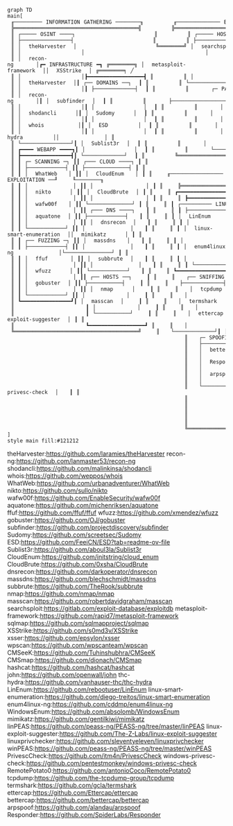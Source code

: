 ```mermaid
graph TD
main[
⠀╓─────────⠀INFORMATION⠀GATHERING⠀────────╖⠀⠀⠀⠀⠀⠀⠀⠀╓──────────────⠀EXPLOITATION⠀──────────────╖⠀⠀⠀⠀⠀⠀⠀⠀⠀⠀⠀⠀⠀⠀⠀⠀⠀⠀⠀⠀
⠀╠════════════════════════════════════════╣⠀⠀⠀⠀⠀⠀⠀⠀╠══════════════════════════════════════════╣⠀⠀⠀⠀⠀⠀⠀⠀⠀⠀⠀⠀⠀⠀⠀⠀⠀⠀⠀⠀
⠀║⠀┌─────⠀OSINT⠀────┐⠀⠀⠀⠀⠀⠀⠀⠀⠀⠀⠀⠀⠀⠀⠀⠀⠀⠀⠀⠀⠀║⠀⠀⠀⠀⠀⠀⠀⠀║⠀┌─────⠀HOST⠀SERVICES⠀────┐┌──⠀WEBAPP⠀──┐⠀║⠀⠀⠀⠀⠀⠀⠀⠀╲⠀⠀⠀⠀⠀⠀⠀⠀⠀⠀⠀
⠀║⠀├────────────────┤⠀⠀⠀⠀⠀⠀⠀⠀⠀⠀⠀⠀⠀⠀⠀⠀⠀⠀⠀⠀⠀║⠀⠀⠀⠀⠀⠀⠀⠀║⠀├────────────────────────┤├────────────┤⠀║⠀⠀⠀⠀⠀⠀⠀⠀│╲⠀⠀⠀⠀⠀⠀⠀⠀⠀⠀
⠀║⠀│⠀⠀theHarvester⠀⠀│⠀⠀⠀⠀⠀⠀⠀⠀⠀⠀⠀⠀⠀⠀⠀⠀⠀⠀⠀⠀⠀╚════════╝⠀│⠀⠀searchsploit⠀⠀⠀⠀⠀⠀⠀⠀⠀⠀││⠀⠀sqlmap⠀⠀⠀⠀│⠀╚════════╛⠀╲⠀⠀⠀⠀⠀⠀⠀⠀⠀
⠀║⠀│⠀⠀⠀⠀⠀⠀⠀⠀⠀⠀⠀⠀⠀⠀⠀⠀│⠀⠀⠀⠀⠀⠀⠀⠀⠀⠀⠀⠀⠀⠀⠀⠀⠀⠀⠀⠀⠀⠀⠀⠀⠀⠀⠀⠀⠀⠀⠀⠀│⠀⠀⠀⠀⠀⠀⠀⠀⠀⠀⠀⠀⠀⠀⠀⠀⠀⠀⠀⠀⠀⠀⠀⠀││⠀⠀⠀⠀⠀⠀⠀⠀⠀⠀⠀⠀│⠀⠀⠀⠀⠀⠀⠀⠀⠀⠀⠀⠀⠀REPORTING
⠀║⠀│⠀⠀recon-ng⠀⠀⠀⠀⠀⠀│┏━⠀INFRASTRUCTURE⠀━┓⠀╔════════╗⠀│⠀⠀metasploit-framework⠀⠀││⠀⠀XSStrike⠀⠀│⠀╔════════╕⠀╱⠀⠀⠀⠀⠀⠀⠀⠀⠀
⠀║⠀│⠀⠀⠀⠀⠀⠀⠀⠀⠀⠀⠀⠀⠀⠀⠀⠀│┣━━━━━━━━━━━━━━━━━━┫⠀║⠀⠀⠀⠀⠀⠀⠀⠀║⠀│⠀⠀⠀⠀⠀⠀⠀⠀⠀⠀⠀⠀⠀⠀⠀⠀⠀⠀⠀⠀⠀⠀⠀⠀││⠀⠀⠀⠀⠀⠀⠀⠀⠀⠀⠀⠀│⠀║⠀⠀⠀⠀⠀⠀⠀⠀│╱⠀⠀⠀⠀⠀⠀⠀⠀⠀⠀
⠀║⠀│⠀⠀theHarvester⠀⠀│┃⠀┌──⠀DOMAINS⠀──┐⠀⠀┃⠀║⠀⠀⠀⠀⠀⠀⠀⠀║⠀└────────────────────────┘│⠀⠀xsser⠀⠀⠀⠀⠀│⠀║⠀⠀⠀⠀⠀⠀⠀⠀╱⠀⠀⠀⠀⠀⠀⠀⠀⠀⠀⠀
⠀║⠀│⠀⠀⠀⠀⠀⠀⠀⠀⠀⠀⠀⠀⠀⠀⠀⠀│┃⠀├─────────────┤⠀⠀┃⠀║⠀⠀⠀⠀⠀⠀⠀⠀║⠀⠀⠀⠀⠀⠀┌─⠀PASSWORD⠀ATTACK⠀─┐│⠀⠀⠀⠀⠀⠀⠀⠀⠀⠀⠀⠀│⠀║⠀⠀⠀⠀⠀⠀⠀⠀⠀⠀⠀⠀⠀⠀⠀⠀⠀⠀⠀⠀
⠀║⠀│⠀⠀recon-ng⠀⠀⠀⠀⠀⠀│┃⠀│⠀⠀subfinder⠀⠀│⠀⠀┃⠀║⠀⠀⠀⠀⠀⠀⠀⠀║⠀⠀⠀⠀⠀⠀├───────────────────┤│⠀⠀wpscan⠀⠀⠀⠀│⠀║⠀⠀⠀⠀⠀⠀⠀⠀⠀⠀⠀⠀⠀⠀⠀⠀⠀⠀⠀⠀
⠀║⠀│⠀⠀⠀⠀⠀⠀⠀⠀⠀⠀⠀⠀⠀⠀⠀⠀│┃⠀│⠀⠀⠀⠀⠀⠀⠀⠀⠀⠀⠀⠀⠀│⠀⠀┃⠀║⠀⠀⠀⠀⠀⠀⠀⠀║⠀⠀⠀⠀⠀⠀│⠀⠀hashcat⠀⠀⠀⠀⠀⠀⠀⠀⠀⠀││⠀⠀⠀⠀⠀⠀⠀⠀⠀⠀⠀⠀│⠀║⠀⠀⠀⠀⠀⠀⠀⠀⠀⠀⠀⠀⠀⠀⠀⠀⠀⠀⠀⠀
⠀║⠀│⠀⠀shodancli⠀⠀⠀⠀⠀│┃⠀│⠀⠀Sudomy⠀⠀⠀⠀⠀│⠀⠀┃⠀║⠀⠀⠀⠀⠀⠀⠀⠀║⠀⠀⠀⠀⠀⠀│⠀⠀⠀⠀⠀⠀⠀⠀⠀⠀⠀⠀⠀⠀⠀⠀⠀⠀⠀││⠀⠀CMSeeK⠀⠀⠀⠀│⠀║⠀⠀⠀⠀⠀⠀⠀⠀⠀⠀⠀⠀⠀⠀⠀⠀⠀⠀⠀⠀
⠀║⠀│⠀⠀⠀⠀⠀⠀⠀⠀⠀⠀⠀⠀⠀⠀⠀⠀│┃⠀│⠀⠀⠀⠀⠀⠀⠀⠀⠀⠀⠀⠀⠀│⠀⠀┃⠀║⠀⠀⠀⠀⠀⠀⠀⠀║⠀⠀⠀⠀⠀⠀│⠀⠀john⠀⠀⠀⠀⠀⠀⠀⠀⠀⠀⠀⠀⠀││⠀⠀⠀⠀⠀⠀⠀⠀⠀⠀⠀⠀│⠀║⠀⠀⠀⠀⠀⠀⠀⠀⠀⠀⠀⠀⠀⠀⠀⠀⠀⠀⠀⠀
⠀║⠀│⠀⠀whois⠀⠀⠀⠀⠀⠀⠀⠀⠀│┃⠀│⠀⠀ESD⠀⠀⠀⠀⠀⠀⠀⠀│⠀⠀┃⠀║⠀⠀⠀⠀⠀⠀⠀⠀║⠀⠀⠀⠀⠀⠀│⠀⠀⠀⠀⠀⠀⠀⠀⠀⠀⠀⠀⠀⠀⠀⠀⠀⠀⠀││⠀⠀CMSmap⠀⠀⠀⠀│⠀║⠀⠀⠀⠀⠀⠀⠀⠀⠀⠀⠀⠀⠀⠀⠀⠀⠀⠀⠀⠀
⠀║⠀│⠀⠀⠀⠀⠀⠀⠀⠀⠀⠀⠀⠀⠀⠀⠀⠀│┃⠀│⠀⠀⠀⠀⠀⠀⠀⠀⠀⠀⠀⠀⠀│⠀⠀┃⠀║⠀⠀⠀⠀⠀⠀⠀⠀║⠀⠀⠀⠀⠀⠀│⠀⠀thc-hydra⠀⠀⠀⠀⠀⠀⠀⠀││⠀⠀⠀⠀⠀⠀⠀⠀⠀⠀⠀⠀│⠀║⠀⠀⠀⠀⠀⠀⠀⠀⠀⠀⠀⠀⠀⠀⠀⠀⠀⠀⠀⠀
⠀║⠀└────────────────┘┃⠀│⠀⠀Sublist3r⠀⠀│⠀⠀┃⠀║⠀⠀⠀⠀⠀⠀⠀⠀║⠀⠀⠀⠀⠀⠀│⠀⠀⠀⠀⠀⠀⠀⠀⠀⠀⠀⠀⠀⠀⠀⠀⠀⠀⠀│└────────────┘⠀║⠀⠀⠀⠀⠀⠀⠀⠀⠀⠀⠀⠀⠀⠀⠀⠀⠀⠀⠀⠀
⠀║⠀┏━━━━⠀WEBAPP⠀━━━━┓┃⠀│⠀⠀⠀⠀⠀⠀⠀⠀⠀⠀⠀⠀⠀│⠀⠀┃⠀║⠀⠀⠀⠀⠀⠀⠀⠀║⠀⠀⠀⠀⠀⠀└───────────────────┘⠀⠀⠀⠀⠀⠀⠀⠀⠀⠀⠀⠀⠀⠀⠀║⠀⠀⠀⠀⠀⠀⠀⠀⠀⠀⠀⠀⠀⠀⠀⠀⠀⠀⠀⠀
⠀║⠀┣━━━━━━━━━━━━━━━━┫┃⠀└─────────────┘⠀⠀┃⠀║⠀⠀⠀⠀⠀⠀⠀⠀╚══════════════════════════════════╗⠀⠀⠀⠀╔══╝⠀⠀⠀⠀⠀⠀⠀⠀⠀⠀⠀⠀⠀⠀⠀⠀⠀⠀⠀⠀
⠀║⠀┃⠀┌─⠀SCANNING⠀─┐⠀┃┃⠀┌───⠀CLOUD⠀────┐⠀┃⠀║⠀⠀⠀⠀⠀⠀⠀⠀⠀⠀⠀⠀⠀⠀⠀⠀⠀⠀⠀⠀⠀⠀⠀⠀⠀⠀⠀⠀⠀⠀⠀⠀⠀⠀⠀⠀⠀⠀⠀⠀⠀⠀⠀║⠀⠀⠀⠀║⠀⠀⠀⠀⠀⠀⠀⠀⠀⠀⠀⠀⠀⠀⠀⠀⠀⠀⠀⠀⠀⠀⠀
⠀║⠀┃⠀├────────────┤⠀┃┃⠀├──────────────┤⠀┃⠀║⠀⠀⠀⠀⠀⠀⠀⠀⠀⠀⠀⠀⠀⠀⠀⠀⠀⠀⠀⠀⠀⠀⠀⠀⠀⠀⠀⠀⠀⠀⠀⠀⠀⠀⠀⠀⠀⠀⠀⠀⠀⠀⠀║⠀⠀⠀⠀║⠀⠀⠀⠀⠀⠀⠀⠀⠀⠀⠀⠀⠀⠀⠀⠀⠀⠀⠀⠀⠀⠀⠀
⠀║⠀┃⠀│⠀⠀WhatWeb⠀⠀⠀│⠀┃┃⠀│⠀⠀CloudEnum⠀⠀⠀│⠀┃⠀║⠀⠀⠀⠀╓─────────────────⠀POST-EXPLOITATION⠀──╜⠀⠀⠀⠀╙────────╖⠀⠀⠀⠀⠀⠀⠀⠀⠀⠀⠀⠀⠀⠀
⠀║⠀┃⠀│⠀⠀⠀⠀⠀⠀⠀⠀⠀⠀⠀⠀│⠀┃┃⠀│⠀⠀⠀⠀⠀⠀⠀⠀⠀⠀⠀⠀⠀⠀│⠀┃⠀║⠀⠀⠀⠀╠════════════════════════════════════════════════════╣⠀⠀⠀⠀⠀⠀⠀⠀⠀⠀⠀⠀⠀⠀
⠀║⠀┃⠀│⠀⠀nikto⠀⠀⠀⠀⠀│⠀┃┃⠀│⠀⠀CloudBrute⠀⠀│⠀┃⠀║⠀⠀⠀⠀║⠀┏━━━━━━━━━━━━━━━━━━⠀ENUMERATION⠀━━━━━━━━━━━━━━━━━┓⠀║⠀⠀⠀⠀⠀⠀⠀⠀⠀⠀⠀⠀⠀⠀
⠀║⠀┃⠀│⠀⠀⠀⠀⠀⠀⠀⠀⠀⠀⠀⠀│⠀┃┃⠀│⠀⠀⠀⠀⠀⠀⠀⠀⠀⠀⠀⠀⠀⠀│⠀┃⠀║⠀⠀⠀⠀║⠀┣━━━━━━━━━━━━━━━━━━━━━━━━━━━━━━━━━━━━━━━━━━━━━━━━┫⠀║⠀⠀⠀⠀⠀⠀⠀⠀⠀⠀⠀⠀⠀⠀
⠀║⠀┃⠀│⠀⠀wafw00f⠀⠀⠀│⠀┃┃⠀└──────────────┘⠀┃⠀║⠀⠀⠀⠀║⠀┃⠀┌──────────⠀LINUX⠀──────────┐┌───⠀WINDOWS⠀───┐⠀┃⠀║⠀⠀⠀⠀⠀⠀⠀⠀⠀⠀⠀⠀⠀⠀
⠀║⠀┃⠀│⠀⠀⠀⠀⠀⠀⠀⠀⠀⠀⠀⠀│⠀┃┃⠀┌───⠀DNS⠀────┐⠀⠀⠀┃⠀║⠀⠀⠀⠀║⠀┃⠀├───────────────────────────┤├───────────────┤⠀┃⠀║⠀⠀⠀⠀⠀⠀⠀⠀⠀⠀⠀⠀⠀⠀
⠀║⠀┃⠀│⠀⠀aquatone⠀⠀│⠀┃┃⠀├────────────┤⠀⠀⠀┃⠀║⠀⠀⠀⠀║⠀┃⠀│⠀⠀LinEnum⠀⠀⠀⠀⠀⠀⠀⠀⠀⠀⠀⠀⠀⠀⠀⠀⠀⠀││⠀⠀WindowsEnum⠀⠀│⠀┃⠀║⠀⠀⠀⠀⠀⠀⠀⠀⠀⠀⠀⠀⠀⠀
⠀║⠀┃⠀│⠀⠀⠀⠀⠀⠀⠀⠀⠀⠀⠀⠀│⠀┃┃⠀│⠀⠀dnsrecon⠀⠀│⠀⠀⠀┃⠀║⠀⠀⠀⠀║⠀┃⠀│⠀⠀⠀⠀⠀⠀⠀⠀⠀⠀⠀⠀⠀⠀⠀⠀⠀⠀⠀⠀⠀⠀⠀⠀⠀⠀⠀││⠀⠀⠀⠀⠀⠀⠀⠀⠀⠀⠀⠀⠀⠀⠀│⠀┃⠀║⠀⠀⠀⠀⠀⠀⠀⠀⠀⠀⠀⠀⠀⠀
⠀║⠀┃⠀└────────────┘⠀┃┃⠀│⠀⠀⠀⠀⠀⠀⠀⠀⠀⠀⠀⠀│⠀⠀⠀┃⠀║⠀⠀⠀⠀║⠀┃⠀│⠀⠀linux-smart-enumeration⠀⠀││⠀⠀mimikatz⠀⠀⠀⠀⠀│⠀┃⠀║⠀⠀⠀⠀⠀⠀⠀⠀⠀⠀⠀⠀⠀⠀
⠀║⠀┃⠀┌──⠀FUZZING⠀─┐⠀┃┃⠀│⠀⠀massdns⠀⠀⠀│⠀⠀⠀┃⠀║⠀⠀⠀⠀║⠀┃⠀│⠀⠀⠀⠀⠀⠀⠀⠀⠀⠀⠀⠀⠀⠀⠀⠀⠀⠀⠀⠀⠀⠀⠀⠀⠀⠀⠀││⠀⠀⠀⠀⠀⠀⠀⠀⠀⠀⠀⠀⠀⠀⠀│⠀┃⠀║⠀⠀⠀⠀⠀⠀⠀⠀⠀⠀⠀⠀⠀⠀
⠀║⠀┃⠀├────────────┤⠀┃┃⠀│⠀⠀⠀⠀⠀⠀⠀⠀⠀⠀⠀⠀│⠀⠀⠀┃⠀║⠀⠀⠀⠀║⠀┃⠀│⠀⠀enum4linux-ng⠀⠀⠀⠀⠀⠀⠀⠀⠀⠀⠀⠀│└───────────────┘⠀┃⠀║⠀⠀⠀⠀⠀⠀⠀⠀⠀⠀⠀⠀⠀⠀
⠀║⠀┃⠀│⠀⠀ffuf⠀⠀⠀⠀⠀⠀│⠀┃┃⠀│⠀⠀subbrute⠀⠀│⠀⠀⠀┃⠀║⠀⠀⠀⠀║⠀┃⠀│⠀⠀⠀⠀⠀⠀⠀⠀⠀⠀⠀⠀⠀⠀⠀⠀⠀⠀⠀⠀⠀⠀⠀⠀⠀⠀⠀│⠀⠀⠀⠀⠀⠀⠀⠀⠀⠀⠀⠀⠀⠀⠀⠀⠀⠀┃⠀║⠀⠀⠀⠀⠀⠀⠀⠀⠀⠀⠀⠀⠀⠀
⠀║⠀┃⠀│⠀⠀⠀⠀⠀⠀⠀⠀⠀⠀⠀⠀│⠀┃┃⠀│⠀⠀⠀⠀⠀⠀⠀⠀⠀⠀⠀⠀│⠀⠀⠀┃⠀║⠀⠀⠀⠀║⠀┃⠀└───────────────────────────┘⠀⠀⠀⠀⠀⠀⠀⠀⠀⠀⠀⠀⠀⠀⠀⠀⠀⠀┃⠀║⠀⠀⠀⠀⠀⠀⠀⠀⠀⠀⠀⠀⠀⠀
⠀║⠀┃⠀│⠀⠀wfuzz⠀⠀⠀⠀⠀│⠀┃┃⠀└────────────┘⠀⠀⠀┃⠀║⠀⠀⠀⠀║⠀┗━━━━━━━━━━━━━━━━━━━━━━━━━━━━━━━━━━━━━━━━━━━━━━━━┛⠀║⠀⠀⠀⠀⠀⠀⠀⠀⠀⠀⠀⠀⠀⠀
⠀║⠀┃⠀│⠀⠀⠀⠀⠀⠀⠀⠀⠀⠀⠀⠀│⠀┃┃⠀┌──⠀HOSTS⠀──┐⠀⠀⠀⠀┃⠀║⠀⠀⠀⠀║⠀⠀⠀┌──⠀SNIFFING⠀─┐┏━━━━━━━━━━━⠀PRIVESC⠀━━━━━━━━━━━┓⠀║⠀⠀⠀⠀⠀⠀⠀⠀⠀⠀⠀⠀⠀⠀
⠀║⠀┃⠀│⠀⠀gobuster⠀⠀│⠀┃┃⠀├───────────┤⠀⠀⠀⠀┃⠀║⠀⠀⠀⠀║⠀⠀⠀├─────────────┤┣━━━━━━━━━━━━━━━━━━━━━━━━━━━━━━━┫⠀║⠀⠀⠀⠀⠀⠀⠀⠀⠀⠀⠀⠀⠀⠀
⠀║⠀┃⠀│⠀⠀⠀⠀⠀⠀⠀⠀⠀⠀⠀⠀│⠀┃┃⠀│⠀⠀nmap⠀⠀⠀⠀⠀│⠀⠀⠀⠀┃⠀║⠀⠀⠀⠀║⠀⠀⠀│⠀⠀tcpdump⠀⠀⠀⠀│┃⠀┌──────────⠀LINUX⠀──────────┐⠀┃⠀║⠀⠀⠀⠀⠀⠀⠀⠀⠀⠀⠀⠀⠀⠀
⠀║⠀┃⠀└────────────┘⠀┃┃⠀│⠀⠀⠀⠀⠀⠀⠀⠀⠀⠀⠀│⠀⠀⠀⠀┃⠀║⠀⠀⠀⠀║⠀⠀⠀│⠀⠀⠀⠀⠀⠀⠀⠀⠀⠀⠀⠀⠀│┃⠀├───────────────────────────┤⠀┃⠀║⠀⠀⠀⠀⠀⠀⠀⠀⠀⠀⠀⠀⠀⠀
⠀║⠀┗━━━━━━━━━━━━━━━━┛┃⠀│⠀⠀masscan⠀⠀│⠀⠀⠀⠀┃⠀║⠀⠀⠀⠀║⠀⠀⠀│⠀⠀termshark⠀⠀│┃⠀│⠀⠀linPEAS⠀⠀⠀⠀⠀⠀⠀⠀⠀⠀⠀⠀⠀⠀⠀⠀⠀⠀│⠀┃⠀║⠀⠀⠀⠀⠀⠀⠀⠀⠀⠀⠀⠀⠀⠀
⠀║⠀⠀⠀⠀⠀⠀⠀⠀⠀⠀⠀⠀⠀⠀⠀⠀⠀⠀⠀┃⠀│⠀⠀⠀⠀⠀⠀⠀⠀⠀⠀⠀│⠀⠀⠀⠀┃⠀║⠀⠀⠀⠀║⠀⠀⠀│⠀⠀⠀⠀⠀⠀⠀⠀⠀⠀⠀⠀⠀│┃⠀│⠀⠀⠀⠀⠀⠀⠀⠀⠀⠀⠀⠀⠀⠀⠀⠀⠀⠀⠀⠀⠀⠀⠀⠀⠀⠀⠀│⠀┃⠀║⠀⠀⠀⠀⠀⠀⠀⠀⠀⠀⠀⠀⠀⠀
⠀║⠀⠀⠀⠀⠀⠀⠀⠀⠀⠀⠀⠀⠀⠀⠀⠀⠀⠀⠀┃⠀└───────────┘⠀⠀⠀⠀┃⠀║⠀⠀⠀⠀║⠀⠀⠀│⠀⠀ettercap⠀⠀⠀│┃⠀│⠀⠀linux-exploit-suggester⠀⠀│⠀┃⠀║⠀⠀⠀⠀⠀⠀⠀⠀⠀⠀⠀⠀⠀⠀
⠀║⠀⠀⠀⠀⠀⠀⠀⠀⠀⠀⠀⠀⠀⠀⠀⠀⠀⠀⠀┗━━━━━━━━━━━━━━━━━━┛⠀║⠀⠀⠀⠀║⠀⠀⠀│⠀⠀⠀⠀⠀⠀⠀⠀⠀⠀⠀⠀⠀│┃⠀│⠀⠀⠀⠀⠀⠀⠀⠀⠀⠀⠀⠀⠀⠀⠀⠀⠀⠀⠀⠀⠀⠀⠀⠀⠀⠀⠀│⠀┃⠀║⠀⠀⠀⠀⠀⠀⠀⠀⠀⠀⠀⠀⠀⠀
⠀╚════════════════════════════════════════╝⠀⠀⠀⠀║⠀⠀⠀└─────────────┘┃⠀│⠀⠀linuxprivchecker⠀⠀⠀⠀⠀⠀⠀⠀⠀│⠀┃⠀║⠀⠀⠀⠀⠀⠀⠀⠀⠀⠀⠀⠀⠀⠀
⠀⠀⠀⠀⠀⠀⠀⠀⠀⠀⠀⠀⠀⠀⠀⠀⠀⠀⠀⠀⠀⠀⠀⠀⠀⠀⠀⠀⠀⠀⠀⠀⠀⠀⠀⠀⠀⠀⠀⠀⠀⠀⠀⠀⠀⠀⠀║⠀⠀⠀┌─⠀SPOOFING⠀──┐┃⠀│⠀⠀⠀⠀⠀⠀⠀⠀⠀⠀⠀⠀⠀⠀⠀⠀⠀⠀⠀⠀⠀⠀⠀⠀⠀⠀⠀│⠀┃⠀║⠀⠀⠀⠀⠀⠀⠀⠀⠀⠀⠀⠀⠀⠀
⠀⠀⠀⠀⠀⠀⠀⠀⠀⠀⠀⠀⠀⠀⠀⠀⠀⠀⠀⠀⠀⠀⠀⠀⠀⠀⠀⠀⠀⠀⠀⠀⠀⠀⠀⠀⠀⠀⠀⠀⠀⠀⠀⠀⠀⠀⠀║⠀⠀⠀├─────────────┤┃⠀└───────────────────────────┘⠀┃⠀║⠀⠀⠀⠀⠀⠀⠀⠀⠀⠀⠀⠀⠀⠀
⠀⠀⠀⠀⠀⠀⠀⠀⠀⠀⠀⠀⠀⠀⠀⠀⠀⠀⠀⠀⠀⠀⠀⠀⠀⠀⠀⠀⠀⠀⠀⠀⠀⠀⠀⠀⠀⠀⠀⠀⠀⠀⠀⠀⠀⠀⠀║⠀⠀⠀│⠀⠀bettercap⠀⠀│┃⠀┌────────⠀WINDOWS⠀────────┐⠀⠀⠀┃⠀║⠀⠀⠀⠀⠀⠀⠀⠀⠀⠀⠀⠀⠀⠀
⠀⠀⠀⠀⠀⠀⠀⠀⠀⠀⠀⠀⠀⠀⠀⠀⠀⠀⠀⠀⠀⠀⠀⠀⠀⠀⠀⠀⠀⠀⠀⠀⠀⠀⠀⠀⠀⠀⠀⠀⠀⠀⠀⠀⠀⠀⠀║⠀⠀⠀│⠀⠀⠀⠀⠀⠀⠀⠀⠀⠀⠀⠀⠀│┃⠀├─────────────────────────┤⠀⠀⠀┃⠀║⠀⠀⠀⠀⠀⠀⠀⠀⠀⠀⠀⠀⠀⠀
⠀⠀⠀⠀⠀⠀⠀⠀⠀⠀⠀⠀⠀⠀⠀⠀⠀⠀⠀⠀⠀⠀⠀⠀⠀⠀⠀⠀⠀⠀⠀⠀⠀⠀⠀⠀⠀⠀⠀⠀⠀⠀⠀⠀⠀⠀⠀║⠀⠀⠀│⠀⠀Responder⠀⠀│┃⠀│⠀⠀winPEAS⠀⠀⠀⠀⠀⠀⠀⠀⠀⠀⠀⠀⠀⠀⠀⠀│⠀⠀⠀┃⠀║⠀⠀⠀⠀⠀⠀⠀⠀⠀⠀⠀⠀⠀⠀
⠀⠀⠀⠀⠀⠀⠀⠀⠀⠀⠀⠀⠀⠀⠀⠀⠀⠀⠀⠀⠀⠀⠀⠀⠀⠀⠀⠀⠀⠀⠀⠀⠀⠀⠀⠀⠀⠀⠀⠀⠀⠀⠀⠀⠀⠀⠀║⠀⠀⠀│⠀⠀⠀⠀⠀⠀⠀⠀⠀⠀⠀⠀⠀│┃⠀│⠀⠀⠀⠀⠀⠀⠀⠀⠀⠀⠀⠀⠀⠀⠀⠀⠀⠀⠀⠀⠀⠀⠀⠀⠀│⠀⠀⠀┃⠀║⠀⠀⠀⠀⠀⠀⠀⠀⠀⠀⠀⠀⠀⠀
⠀⠀⠀⠀⠀⠀⠀⠀⠀⠀⠀⠀⠀⠀⠀⠀⠀⠀⠀⠀⠀⠀⠀⠀⠀⠀⠀⠀⠀⠀⠀⠀⠀⠀⠀⠀⠀⠀⠀⠀⠀⠀⠀⠀⠀⠀⠀║⠀⠀⠀│⠀⠀arpspoof⠀⠀⠀│┃⠀│⠀⠀PrivescCheck⠀⠀⠀⠀⠀⠀⠀⠀⠀⠀⠀│⠀⠀⠀┃⠀║⠀⠀⠀⠀⠀⠀⠀⠀⠀⠀⠀⠀⠀⠀
⠀⠀⠀⠀⠀⠀⠀⠀⠀⠀⠀⠀⠀⠀⠀⠀⠀⠀⠀⠀⠀⠀⠀⠀⠀⠀⠀⠀⠀⠀⠀⠀⠀⠀⠀⠀⠀⠀⠀⠀⠀⠀⠀⠀⠀⠀⠀║⠀⠀⠀│⠀⠀⠀⠀⠀⠀⠀⠀⠀⠀⠀⠀⠀│┃⠀│⠀⠀⠀⠀⠀⠀⠀⠀⠀⠀⠀⠀⠀⠀⠀⠀⠀⠀⠀⠀⠀⠀⠀⠀⠀│⠀⠀⠀┃⠀║⠀⠀⠀⠀⠀⠀⠀⠀⠀⠀⠀⠀⠀⠀
⠀⠀⠀⠀⠀⠀⠀⠀⠀⠀⠀⠀⠀⠀⠀⠀⠀⠀⠀⠀⠀⠀⠀⠀⠀⠀⠀⠀⠀⠀⠀⠀⠀⠀⠀⠀⠀⠀⠀⠀⠀⠀⠀⠀⠀⠀⠀║⠀⠀⠀└─────────────┘┃⠀│⠀⠀windows-privesc-check⠀⠀│⠀⠀⠀┃⠀║⠀⠀⠀⠀⠀⠀⠀⠀⠀⠀⠀⠀⠀⠀
⠀⠀⠀⠀⠀⠀⠀⠀⠀⠀⠀⠀⠀⠀⠀⠀⠀⠀⠀⠀⠀⠀⠀⠀⠀⠀⠀⠀⠀⠀⠀⠀⠀⠀⠀⠀⠀⠀⠀⠀⠀⠀⠀⠀⠀⠀⠀║⠀⠀⠀⠀⠀⠀⠀⠀⠀⠀⠀⠀⠀⠀⠀⠀⠀⠀┃⠀│⠀⠀⠀⠀⠀⠀⠀⠀⠀⠀⠀⠀⠀⠀⠀⠀⠀⠀⠀⠀⠀⠀⠀⠀⠀│⠀⠀⠀┃⠀║⠀⠀⠀⠀⠀⠀⠀⠀⠀⠀⠀⠀⠀⠀
⠀⠀⠀⠀⠀⠀⠀⠀⠀⠀⠀⠀⠀⠀⠀⠀⠀⠀⠀⠀⠀⠀⠀⠀⠀⠀⠀⠀⠀⠀⠀⠀⠀⠀⠀⠀⠀⠀⠀⠀⠀⠀⠀⠀⠀⠀⠀║⠀⠀⠀⠀⠀⠀⠀⠀⠀⠀⠀⠀⠀⠀⠀⠀⠀⠀┃⠀│⠀⠀RemotePotato0⠀⠀⠀⠀⠀⠀⠀⠀⠀⠀│⠀⠀⠀┃⠀║⠀⠀⠀⠀⠀⠀⠀⠀⠀⠀⠀⠀⠀⠀
⠀⠀⠀⠀⠀⠀⠀⠀⠀⠀⠀⠀⠀⠀⠀⠀⠀⠀⠀⠀⠀⠀⠀⠀⠀⠀⠀⠀⠀⠀⠀⠀⠀⠀⠀⠀⠀⠀⠀⠀⠀⠀⠀⠀⠀⠀⠀║⠀⠀⠀⠀⠀⠀⠀⠀⠀⠀⠀⠀⠀⠀⠀⠀⠀⠀┃⠀│⠀⠀⠀⠀⠀⠀⠀⠀⠀⠀⠀⠀⠀⠀⠀⠀⠀⠀⠀⠀⠀⠀⠀⠀⠀│⠀⠀⠀┃⠀║⠀⠀⠀⠀⠀⠀⠀⠀⠀⠀⠀⠀⠀⠀
⠀⠀⠀⠀⠀⠀⠀⠀⠀⠀⠀⠀⠀⠀⠀⠀⠀⠀⠀⠀⠀⠀⠀⠀⠀⠀⠀⠀⠀⠀⠀⠀⠀⠀⠀⠀⠀⠀⠀⠀⠀⠀⠀⠀⠀⠀⠀║⠀⠀⠀⠀⠀⠀⠀⠀⠀⠀⠀⠀⠀⠀⠀⠀⠀⠀┃⠀└─────────────────────────┘⠀⠀⠀┃⠀║⠀⠀⠀⠀⠀⠀⠀⠀⠀⠀⠀⠀⠀⠀
⠀⠀⠀⠀⠀⠀⠀⠀⠀⠀⠀⠀⠀⠀⠀⠀⠀⠀⠀⠀⠀⠀⠀⠀⠀⠀⠀⠀⠀⠀⠀⠀⠀⠀⠀⠀⠀⠀⠀⠀⠀⠀⠀⠀⠀⠀⠀║⠀⠀⠀⠀⠀⠀⠀⠀⠀⠀⠀⠀⠀⠀⠀⠀⠀⠀┗━━━━━━━━━━━━━━━━━━━━━━━━━━━━━━━┛⠀║⠀⠀⠀⠀⠀⠀⠀⠀⠀⠀⠀⠀⠀⠀
⠀⠀⠀⠀⠀⠀⠀⠀⠀⠀⠀⠀⠀⠀⠀⠀⠀⠀⠀⠀⠀⠀⠀⠀⠀⠀⠀⠀⠀⠀⠀⠀⠀⠀⠀⠀⠀⠀⠀⠀⠀⠀⠀⠀⠀⠀⠀╚════════════════════════════════════════════════════╝⠀⠀⠀⠀⠀⠀⠀⠀⠀⠀⠀⠀⠀⠀
]
style main fill:#121212
```
theHarvester:https://github.com/laramies/theHarvester
recon-ng:https://github.com/lanmaster53/recon-ng
shodancli:https://github.com/malinkinsa/shodancli
whois:https://github.com/weppos/whois
WhatWeb:https://github.com/urbanadventurer/WhatWeb
nikto:https://github.com/sullo/nikto
wafw00f:https://github.com/EnableSecurity/wafw00f
aquatone:https://github.com/michenriksen/aquatone
ffuf:https://github.com/ffuf/ffuf
wfuzz:https://github.com/xmendez/wfuzz
gobuster:https://github.com/OJ/gobuster
subfinder:https://github.com/projectdiscovery/subfinder
Sudomy:https://github.com/screetsec/Sudomy
ESD:https://github.com/FeeiCN/ESD?tab=readme-ov-file
Sublist3r:https://github.com/aboul3la/Sublist3r
CloudEnum:https://github.com/initstring/cloud_enum
CloudBrute:https://github.com/0xsha/CloudBrute
dnsrecon:https://github.com/darkoperator/dnsrecon
massdns:https://github.com/blechschmidt/massdns
subbrute:https://github.com/TheRook/subbrute
nmap:https://github.com/nmap/nmap
masscan:https://github.com/robertdavidgraham/masscan
searchsploit:https://gitlab.com/exploit-database/exploitdb
metasploit-framework:https://github.com/rapid7/metasploit-framework
sqlmap:https://github.com/sqlmapproject/sqlmap
XSStrike:https://github.com/s0md3v/XSStrike
xsser:https://github.com/epsylon/xsser
wpscan:https://github.com/wpscanteam/wpscan
CMSeeK:https://github.com/Tuhinshubhra/CMSeeK
CMSmap:https://github.com/dionach/CMSmap
hashcat:https://github.com/hashcat/hashcat
john:https://github.com/openwall/john
thc-hydra:https://github.com/vanhauser-thc/thc-hydra
LinEnum:https://github.com/rebootuser/LinEnum
linux-smart-enumeration:https://github.com/diego-treitos/linux-smart-enumeration
enum4linux-ng:https://github.com/cddmp/enum4linux-ng
WindowsEnum:https://github.com/absolomb/WindowsEnum
mimikatz:https://github.com/gentilkiwi/mimikatz
linPEAS:https://github.com/peass-ng/PEASS-ng/tree/master/linPEAS
linux-exploit-suggester:https://github.com/The-Z-Labs/linux-exploit-suggester
linuxprivchecker:https://github.com/sleventyeleven/linuxprivchecker
winPEAS:https://github.com/peass-ng/PEASS-ng/tree/master/winPEAS
PrivescCheck:https://github.com/itm4n/PrivescCheck
windows-privesc-check:https://github.com/pentestmonkey/windows-privesc-check
RemotePotato0:https://github.com/antonioCoco/RemotePotato0
tcpdump:https://github.com/the-tcpdump-group/tcpdump
termshark:https://github.com/gcla/termshark
ettercap:https://github.com/Ettercap/ettercap
bettercap:https://github.com/bettercap/bettercap
arpspoof:https://github.com/alandau/arpspoof
Responder:https://github.com/SpiderLabs/Responder
